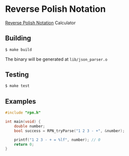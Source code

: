 # Reverse Polish Notation

[Reverse Polish Notation](https://en.wikipedia.org/wiki/Reverse_Polish_notation) Calculator

## Building
```bash
$ make build
```

The binary will be generated at `lib/json_parser.o`

## Testing
```bash
$ make test
```

## Examples

```c
#include "rpn.h"

int main(void) {
    double number;
    bool success = RPN_tryParse("1 2 3 - +", &number);

    printf("1 2 3 - + = %lf", number); // 0
    return 0;
}
```